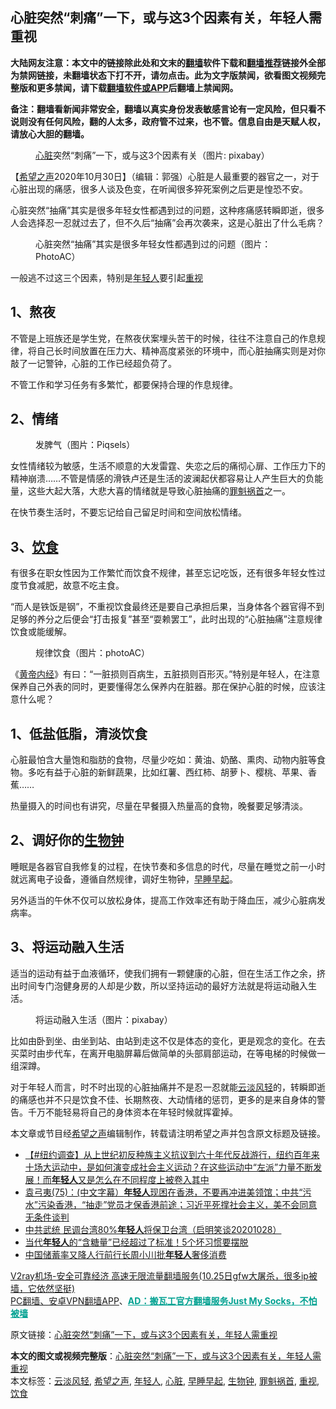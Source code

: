  <h2>心脏突然“刺痛”一下，或与这3个因素有关，年轻人需重视</h2> <p class="notice"><b>大陆网友注意：本文中的链接除此处和文末的<a href="https://github.com/bannedbook/fanqiang" >翻墙</a>软件下载和<a href="https://github.com/killgcd/justmysocks/blob/master/README.md">翻墙推荐</a>链接外全部为禁网链接，未翻墙状态下打不开，请勿点击。此为文字版禁闻，欲看图文视频完整版和更多禁闻，请下载<a href="https://github.com/bannedbook/fanqiang">翻墙软件或APP</a>后翻墙上禁闻网。</p><p>备注：翻墙看新闻非常安全，翻墙以真实身份发表敏感言论有一定风险，但只看不说则没有任何风险，翻的人太多，政府管不过来，也不管。信息自由是天赋人权，请放心大胆的翻墙。</b></p>  <div class="entry"> <figure><figcaption><a href="https://www.bannedbook.org/bnews/tag/%E5%BF%83%E8%84%8F/" class="st_tag internal_tag" rel="tag" title="标签 心脏 下的日志">心脏</a>突然“刺痛”一下，或与这3个因素有关（图片: pixabay）</figcaption></figure> <p>【<span class='wp_keywordlink_affiliate'><a href="https://www.soundofhope.org" title="希望之声" target="_blank">希望之声</a></span>2020年10月30日】（编辑：郭强）心脏是人最重要的器官之一，对于心脏出现的痛感，很多人谈及色变，在听闻很多猝死案例之后更是惶恐不安。</p> <p>心脏突然“抽痛”其实是很多年轻女性都遇到过的问题，这种疼痛感转瞬即逝，很多人会选择忍一忍就过去了，但不久后“抽痛”会再次袭来，这是心脏出了什么毛病？</p> <figure><figcaption>心脏突然“抽痛”其实是很多年轻女性都遇到过的问题（图片：PhotoAC）</figcaption></figure> <p>一般逃不过这三个因素，特别是<a href="https://www.bannedbook.org/bnews/tag/%e5%b9%b4%e8%bd%bb%e4%ba%ba/" class="st_tag internal_tag" rel="tag" title="标签 年轻人 下的日志">年轻人</a>要引起<a href="https://www.bannedbook.org/bnews/tag/%E9%87%8D%E8%A7%86/" class="st_tag internal_tag" rel="tag" title="标签 重视 下的日志">重视</a></p> <h2>1、熬夜</h2> <p>不管是上班族还是学生党，在熬夜伏案埋头苦干的时候，往往不注意自己的作息规律，将自己长时间放置在压力大、精神高度紧张的环境中，而心脏抽痛实则是对你敲了一记警钟，心脏的工作已经超负荷了。</p>  <p>不管工作和学习任务有多繁忙，都要保持合理的作息规律。</p> <h2>2、情绪</h2> <figure><figcaption>发脾气（图片：Piqsels）</figcaption></figure> <p>女性情绪较为敏感，生活不顺意的大发雷霆、失恋之后的痛彻心扉、工作压力下的精神崩溃……不管是情感的滑铁卢还是生活的波澜起伏都容易让人产生巨大的负能量，这些大起大落，大悲大喜的情绪就是导致心脏抽痛的<a href="https://www.bannedbook.org/bnews/tag/%E7%BD%AA%E9%AD%81%E7%A5%B8%E9%A6%96/" class="st_tag internal_tag" rel="tag" title="标签 罪魁祸首 下的日志">罪魁祸首</a>之一。</p> <p>在快节奏生活时，不要忘记给自己留足时间和空间放松情绪。</p> <h2>3、<a href="https://www.bannedbook.org/bnews/tag/%e9%a5%ae%e9%a3%9f/" class="st_tag internal_tag" rel="tag" title="标签 饮食 下的日志">饮食</a></h2> <p>有很多在职女性因为工作繁忙而饮食不规律，甚至忘记吃饭，还有很多年轻女性过度节食减肥，故意不吃主食。</p>  <p>“而人是铁饭是钢”，不重视饮食最终还是要自己承担后果，当身体各个器官得不到足够的养分之后便会“打击报复”甚至“耍赖罢工”，此时出现的“心脏抽痛”注意规律饮食或能缓解。</p> <figure><figcaption>规律饮食（图片：photoAC）</figcaption></figure> <p>《<span class='wp_keywordlink'><a href="https://www.bannedbook.org/forum24/topic3903.html" title="《黄帝内经》" target="_blank">黄帝内经</a></span>》有曰：“一脏损则百病生，五脏损则百形灭。”特别是年轻人，在注意保养自己外表的同时，更要懂得怎么保养内在脏器。那在保护心脏的时候，应该注意什么呢？</p> <h2>1、低盐低脂，清淡饮食</h2> <p>心脏最怕含大量饱和脂肪的食物，尽量少吃如：黄油、奶酪、熏肉、动物内脏等食物。多吃有益于心脏的新鲜蔬果，比如红薯、西红柿、胡萝卜、樱桃、苹果、香蕉……</p> <p>热量摄入的时间也有讲究，尽量在早餐摄入热量高的食物，晚餐要足够清淡。</p>  <h2>2、调好你的<a href="https://www.bannedbook.org/bnews/tag/%E7%94%9F%E7%89%A9%E9%92%9F/" class="st_tag internal_tag" rel="tag" title="标签 生物钟 下的日志">生物钟</a></h2> <p>睡眠是各器官自我修复的过程，在快节奏和多信息的时代，尽量在睡觉之前一小时就远离电子设备，遵循自然规律，调好生物钟，<a href="https://www.bannedbook.org/bnews/tag/%E6%97%A9%E7%9D%A1%E6%97%A9%E8%B5%B7/" class="st_tag internal_tag" rel="tag" title="标签 早睡早起 下的日志">早睡早起</a>。</p> <p>另外适当的午休不仅可以放松身体，提高工作效率还有助于降血压，减少心脏病发病率。</p> <h2>3、将运动融入生活</h2> <p>适当的运动有益于血液循环，使我们拥有一颗健康的心脏，但在生活工作之余，挤出时间专门泡健身房的人却是少数，所以坚持运动的最好方法就是将运动融入生活。</p> <figure><figcaption>将运动融入生活（图片：pixabay）</figcaption></figure> <p>比如由卧到坐、由坐到站、由站到走这不仅是体态的变化，更是观念的变化。在去买菜时由步代车，在离开电脑屏幕后做简单的头部肩部运动，在等电梯的时候做一组深蹲。</p>  <p>对于年轻人而言，时不时出现的心脏抽痛并不是忍一忍就能<a href="https://www.bannedbook.org/bnews/tag/%E4%BA%91%E6%B7%A1%E9%A3%8E%E8%BD%BB/" class="st_tag internal_tag" rel="tag" title="标签 云淡风轻 下的日志">云淡风轻</a>的，转瞬即逝的痛感也并不只是饮食不佳、长期熬夜、大动情绪的惩罚，更多的是来自身体的警告。千万不能轻易将自己的身体资本在年轻时候就挥霍掉。</p> <p>本文章或节目经<a href="https://www.bannedbook.org/bnews/tag/%e5%b8%8c%e6%9c%9b%e4%b9%8b%e5%a3%b0/" class="st_tag internal_tag" rel="tag" title="标签 希望之声 下的日志">希望之声</a>编辑制作，转载请注明希望之声并包含原文标题及链接。</p> <ul class='op-related-articles' title='相关阅读'> <li><a href='https://www.bannedbook.org/bnews/bannedvideo/20201031/1423360.html' target='_blank'>【#纽约调查】从上世纪初反种族主义抗议到六十年代反战游行，纽约百年来十场大运动中，是如何演变成社会主义运动？在这些运动中“左派”力量不断发展！而<b>年轻人</b>又是怎么在不同程度上被卷入其中</a></li> <li><a href='https://www.bannedbook.org/bnews/bannedvideo/20201030/1422465.html' target='_blank'>袁弓夷(75)：(中文字幕）<b>年轻人</b>现困在香港，不要再冲进美领馆；中共“污水”污染香港，“抽走”党员才保香港前途；习近平死撑社会主义，美不会同意无条件谈判</a></li> <li><a href='https://www.bannedbook.org/bnews/bannedvideo/20201028/1421665.html' target='_blank'>中共武统 民调台湾80%<b>年轻人</b>将保卫台湾（启明笑谈20201028）</a></li> <li><a href='https://www.bannedbook.org/bnews/lifebaike/20201028/1421402.html' target='_blank'>当代<b>年轻人</b>的“含糖量”已经超过了标准！5个坏习惯要摆脱</a></li> <li><a href='https://www.bannedbook.org/bnews/baitai/20201026/1420568.html' target='_blank'>中国储蓄率又降人行前行长周小川批<b>年轻人</b>奢侈消费</a></li> </ul> <p class="texttj"> <a href="https://www.bannedbook.org/forum23/topic22702.html" target="_blank">V2ray机场-安全可靠经济 高速无限流量翻墙服务(10.25日gfw大屠杀，很多ip被墙，它依然坚挺)</a><br/> <a href="https://github.com/bannedbook/fanqiang/wiki/%E7%A6%81%E9%97%BB%E7%BD%91%E5%AE%89%E5%8D%93%E7%BF%BB%E5%A2%99%E6%96%B0%E9%97%BBAPP" target="_blank">PC翻墙、安卓VPN翻墙APP</a>、<span onclick="window.open('https://github.com/killgcd/justmysocks/blob/master/README.md')" style="font-weight:bold;color:#00A191;cursor:pointer;text-decoration:underline;outline:none">AD：搬瓦工官方翻墙服务Just My Socks，不怕被墙</span></p><p>原文链接：<a class="src_link"  href="https://www.soundofhope.org/post/432781" target="_blank">心脏突然“刺痛”一下，或与这3个因素有关，年轻人需重视</a></p><a name='sharetosocial'></a>       <div><b>本文的图文或视频完整版</b>：<a href='https://www.bannedbook.org/bnews/comments/20201031/1423437.html'>心脏突然“刺痛”一下，或与这3个因素有关，年轻人需重视</a></div>  </div><!--END ENTRY--> <div class="postfooter"> <div>本文标签：<a href="https://www.bannedbook.org/bnews/tag/%E4%BA%91%E6%B7%A1%E9%A3%8E%E8%BD%BB/" rel="tag">云淡风轻</a>, <a href="https://www.bannedbook.org/bnews/tag/%e5%b8%8c%e6%9c%9b%e4%b9%8b%e5%a3%b0/" rel="tag">希望之声</a>, <a href="https://www.bannedbook.org/bnews/tag/%e5%b9%b4%e8%bd%bb%e4%ba%ba/" rel="tag">年轻人</a>, <a href="https://www.bannedbook.org/bnews/tag/%E5%BF%83%E8%84%8F/" rel="tag">心脏</a>, <a href="https://www.bannedbook.org/bnews/tag/%E6%97%A9%E7%9D%A1%E6%97%A9%E8%B5%B7/" rel="tag">早睡早起</a>, <a href="https://www.bannedbook.org/bnews/tag/%E7%94%9F%E7%89%A9%E9%92%9F/" rel="tag">生物钟</a>, <a href="https://www.bannedbook.org/bnews/tag/%E7%BD%AA%E9%AD%81%E7%A5%B8%E9%A6%96/" rel="tag">罪魁祸首</a>, <a href="https://www.bannedbook.org/bnews/tag/%E9%87%8D%E8%A7%86/" rel="tag">重视</a>, <a href="https://www.bannedbook.org/bnews/tag/%e9%a5%ae%e9%a3%9f/" rel="tag">饮食</a></div>  </div><!--END POSTFOOTER--> 